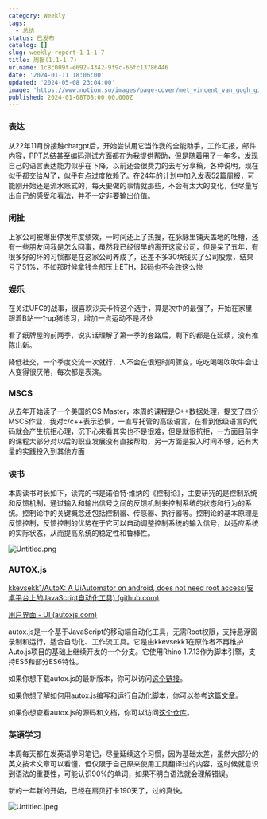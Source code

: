 ```yaml
---
category: Weekly
tags:
  - 总结
status: 已发布
catalog: []
slug: weekly-report-1-1-1-7
title: 周报(1.1-1.7)
urlname: 1c8c009f-e692-4342-9f9c-66fc13786446
date: '2024-01-11 18:06:00'
updated: '2024-05-08 23:04:00'
image: 'https://www.notion.so/images/page-cover/met_vincent_van_gogh_ginoux.jpg'
published: 2024-01-08T08:00:00.000Z
---
```


### 表达


从22年11月份接触chatgpt后，开始尝试用它当作我的全能助手，工作汇报，邮件内容，PPT总结甚至编码测试方面都在为我提供帮助，但是随着用了一年多，发现自己的语言表达能力似乎在下降，以前还会很费力的去写分享稿，各种说明，现在似乎都交给AI了，似乎有点过度依赖了。在24年的计划中加入发表52篇周报，可能刚开始还是流水账式的，每天要做的事情就那些，不会有太大的变化，但尽量写出自己的感受和看法，并不一定非要输出价值。


### 闲扯


上家公司被爆出停发年度绩效，一时间还上了热搜，在脉脉里铺天盖地的吐槽，还有一些朋友问我是怎么回事，虽然我已经很早的离开这家公司，但是呆了五年，有很多好的坏的习惯都是在这家公司养成了，还差不多30块钱买了公司股票，结果亏了51%，不如那时候拿钱全部压上ETH，起码也不会跌这么惨


### 娱乐


在关注UFC的战事，很喜欢沙夫卡特这个选手，算是次中的最强了，开始在家里跟着B站一个up猪练习，增加一点运动不是坏处


看了纸牌屋的前两季，说实话理解了第一季的套路后，剩下的都是在延续，没有推陈出新。


降低社交，一个季度交流一次就行，人不会在很短时间骤变，吃吃喝喝吹吹牛会让人变得很厌倦，每次都是表演。


### MSCS


从去年开始读了一个美国的CS Master，本周的课程是C++数据处理，提交了四份MSCS作业，我对c/c++表示恐惧，一直写托管的高级语言，在看到低级语言的代码就会产生抗拒心理，沉下心来看其实也不是很难，但是就很抗拒，一方面目前学的课程大部分对以后的职业发展没有直接帮助，另一方面是投入时间不够，还有大量的实践投入到其他方面


### 读书


本周读书时长如下，读完的书是诺伯特·维纳的《控制论》，主要研究的是控制系统和反馈机制，通过输入和输出信号之间的反馈机制来控制系统的状态和行为的系统。控制论中的关键概念还包括控制器、传感器、执行器等。控制论的基本原理是反馈控制，反馈控制的优势在于它可以自动调整控制系统的输入信号，以适应系统的实际状态，从而提高系统的稳定性和鲁棒性。


![Untitled.png](https://prod-files-secure.s3.us-west-2.amazonaws.com/5d24fe63-e567-4804-86f9-9fdc62e13082/4d744901-b410-4924-8554-36cce6e9aab7/Untitled.png?X-Amz-Algorithm=AWS4-HMAC-SHA256&X-Amz-Content-Sha256=UNSIGNED-PAYLOAD&X-Amz-Credential=ASIAZI2LB466ZFB2QCQ3%2F20250317%2Fus-west-2%2Fs3%2Faws4_request&X-Amz-Date=20250317T213350Z&X-Amz-Expires=3600&X-Amz-Security-Token=IQoJb3JpZ2luX2VjEPX%2F%2F%2F%2F%2F%2F%2F%2F%2F%2FwEaCXVzLXdlc3QtMiJIMEYCIQDjOdqIM9d9peuPUIkrYpxAY9iMyY7mh%2BBeUSB0ydeolQIhAMEi9JGhj6kTaJPwyYC0cod1xWQAMIXa7J%2BRsTiWXlxSKv8DCE4QABoMNjM3NDIzMTgzODA1IgxruEdTuc1F%2BOmp18oq3AOyQzvs9UMqZsUUvElSVF2rwG%2F1YG89jZWAErA4pKx0ynBs5d3IqVCyV7t5VJodIqEDeaN2sLb8bKiugm8n3VyPoQK6xyoouUkLcQQn9%2B7G0DeSDnsyTy8uxJ%2Fbc5tSnOCjg6hQJkSC7qS9d0s7xxn5QWb9C00ZhTJ89MXQ7FAALw1Nm1Ziar7z%2FbdJRKfTwuyJyyw5iwJ5dAC4ZUqL5tLMIASPLuU1KlC%2BqPq0Vr72wJ0iNhBMS0adJmBa8iQPgQxxbNzYcav2sgHyBc1GMyqLkElWOlRLttXyE8lb8IuVvoCw9p2Y9OQN2MJG2NPVmgwCz9gFnv86KvrzhURU3xZ2QUdDulkLs1JYxN1LbrmXWdMUVMdQr4LDV3iAiRRzckWg9HQwDnXnA5oKHNErTKBmtWAjuZMF97whLwxDqzD%2B3MA8E4bwB%2FpA99HIhvKbn42yZNNFpLHi3OdH6kBVbCF8WdlpNVt7j6BChRrH7MZRp5n6xs%2Bsyb1OIhW2LTTdAwGhuRaiJ5bHEx36nM4awwctpKjAluv98GH5tj4xzMZv7FclSsIJj8jKB4pBP%2F4h6UG3inIlazJmLTf%2BKnUo8EeYfwkHzQ7Y96nroWkoF2sOlAmJNml9TLYCMrwnfzCIoeK%2BBjqkAa2GxhxarY%2BFzmHgegvuMF%2BhnXsblXzJZstyvvDkaUgJEXV00SsSye1iDzzfPIQQ2fCWnF3xxut4vtbKkCGxOAhpF448bOy3JEGDBXdjlDVUifPDc1CBZtmY6qG4H4%2BZnPBKwMW7VsLt2sVPhYBfqsgJrtcLJIMS31JiyfR7fYP%2BVNFS%2Bqd2Wm6U27uWTVam%2Fazg8GA%2BYjOcbWqGK7OjRCyunyNK&X-Amz-Signature=d6b80f0ed186a30e3526c662bd44997322ad635d5e7902d059bdf64cdd17e4ec&X-Amz-SignedHeaders=host&x-id=GetObject)


### AUTOX.js


[kkevsekk1/AutoX: A UiAutomator on android, does not need root access(安卓平台上的JavaScript自动化工具) (github.com)](https://github.com/kkevsekk1/AutoX)


[用户界面 - UI (autoxjs.com)](http://doc.autoxjs.com/#/ui)


autox.js是一个基于JavaScript的移动端自动化工具，无需Root权限，支持悬浮窗录制和运行，适合自动化、工作流工具。它是由kkevsekk1在原作者不再维护Auto.js项目的基础上继续开发的一个分支。它使用Rhino 1.7.13作为脚本引擎，支持ES5和部分ES6特性。


如果你想下载autox.js的最新版本，你可以访问[这个链接](https://github.com/kkevsekk1/AutoX/releases)。


如果你想了解如何用autox.js编写和运行自动化脚本，你可以参考[这篇文章](https://www.cnblogs.com/ghj1976/p/autoxjs.html)。


如果你想查看autox.js的源码和文档，你可以访问[这个仓库](https://github.com/kkevsekk1/AutoX)。


### 英语学习


本周每天都在发英语学习笔记，尽量延续这个习惯，因为基础太差，虽然大部分的英文技术文章可以看懂，但仅限于自己原来使用工具翻译过的内容，这时候就意识到语法的重要性，可能认识90%的单词，如果不明白语法就会理解错误。


新的一年新的开始，已经在扇贝打卡190天了，过的真快。


![Untitled.jpeg](https://prod-files-secure.s3.us-west-2.amazonaws.com/5d24fe63-e567-4804-86f9-9fdc62e13082/c04d3014-4bd3-4142-a613-19220f0a3512/Untitled.jpeg?X-Amz-Algorithm=AWS4-HMAC-SHA256&X-Amz-Content-Sha256=UNSIGNED-PAYLOAD&X-Amz-Credential=ASIAZI2LB466ZFB2QCQ3%2F20250317%2Fus-west-2%2Fs3%2Faws4_request&X-Amz-Date=20250317T213350Z&X-Amz-Expires=3600&X-Amz-Security-Token=IQoJb3JpZ2luX2VjEPX%2F%2F%2F%2F%2F%2F%2F%2F%2F%2FwEaCXVzLXdlc3QtMiJIMEYCIQDjOdqIM9d9peuPUIkrYpxAY9iMyY7mh%2BBeUSB0ydeolQIhAMEi9JGhj6kTaJPwyYC0cod1xWQAMIXa7J%2BRsTiWXlxSKv8DCE4QABoMNjM3NDIzMTgzODA1IgxruEdTuc1F%2BOmp18oq3AOyQzvs9UMqZsUUvElSVF2rwG%2F1YG89jZWAErA4pKx0ynBs5d3IqVCyV7t5VJodIqEDeaN2sLb8bKiugm8n3VyPoQK6xyoouUkLcQQn9%2B7G0DeSDnsyTy8uxJ%2Fbc5tSnOCjg6hQJkSC7qS9d0s7xxn5QWb9C00ZhTJ89MXQ7FAALw1Nm1Ziar7z%2FbdJRKfTwuyJyyw5iwJ5dAC4ZUqL5tLMIASPLuU1KlC%2BqPq0Vr72wJ0iNhBMS0adJmBa8iQPgQxxbNzYcav2sgHyBc1GMyqLkElWOlRLttXyE8lb8IuVvoCw9p2Y9OQN2MJG2NPVmgwCz9gFnv86KvrzhURU3xZ2QUdDulkLs1JYxN1LbrmXWdMUVMdQr4LDV3iAiRRzckWg9HQwDnXnA5oKHNErTKBmtWAjuZMF97whLwxDqzD%2B3MA8E4bwB%2FpA99HIhvKbn42yZNNFpLHi3OdH6kBVbCF8WdlpNVt7j6BChRrH7MZRp5n6xs%2Bsyb1OIhW2LTTdAwGhuRaiJ5bHEx36nM4awwctpKjAluv98GH5tj4xzMZv7FclSsIJj8jKB4pBP%2F4h6UG3inIlazJmLTf%2BKnUo8EeYfwkHzQ7Y96nroWkoF2sOlAmJNml9TLYCMrwnfzCIoeK%2BBjqkAa2GxhxarY%2BFzmHgegvuMF%2BhnXsblXzJZstyvvDkaUgJEXV00SsSye1iDzzfPIQQ2fCWnF3xxut4vtbKkCGxOAhpF448bOy3JEGDBXdjlDVUifPDc1CBZtmY6qG4H4%2BZnPBKwMW7VsLt2sVPhYBfqsgJrtcLJIMS31JiyfR7fYP%2BVNFS%2Bqd2Wm6U27uWTVam%2Fazg8GA%2BYjOcbWqGK7OjRCyunyNK&X-Amz-Signature=f818805387bbe58a2a6b4ef2711351ca03a0bd1989a6cb2ba4673b3081714f6a&X-Amz-SignedHeaders=host&x-id=GetObject)

